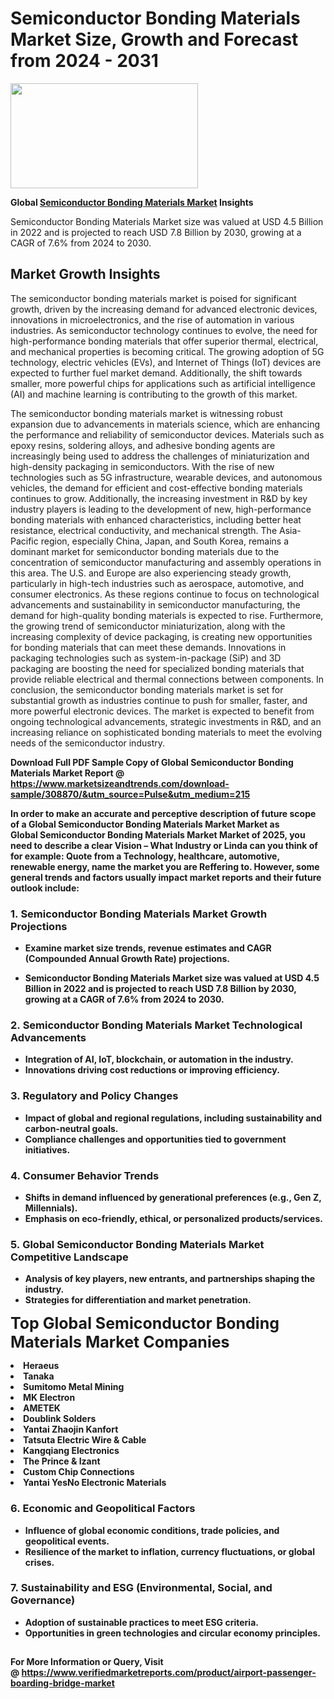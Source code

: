 <H1>Semiconductor Bonding Materials Market Size, Growth and Forecast from 2024 - 2031</H1><img class="aligncenter size-medium wp-image-584254" src="https://thirdeyenews.in/wp-content/uploads/2024/09/Global-Market-Research-300x168.jpeg" alt="" width="300" height="168" /><p><strong>Global&nbsp;<a href="https://www.marketsizeandtrends.com/download-sample/308870/&amp;utm_source=Pulse&amp;utm_medium=215">Semiconductor Bonding Materials Market</a> Insights</strong></p><p>Semiconductor Bonding Materials Market size was valued at USD 4.5 Billion in 2022 and is projected to reach USD 7.8 Billion by 2030, growing at a CAGR of 7.6% from 2024 to 2030.</p><p><h2>Market Growth Insights</h2> <p>The semiconductor bonding materials market is poised for significant growth, driven by the increasing demand for advanced electronic devices, innovations in microelectronics, and the rise of automation in various industries. As semiconductor technology continues to evolve, the need for high-performance bonding materials that offer superior thermal, electrical, and mechanical properties is becoming critical. The growing adoption of 5G technology, electric vehicles (EVs), and Internet of Things (IoT) devices are expected to further fuel market demand. Additionally, the shift towards smaller, more powerful chips for applications such as artificial intelligence (AI) and machine learning is contributing to the growth of this market.</p> <p><strong></strong></p> <p>The semiconductor bonding materials market is witnessing robust expansion due to advancements in materials science, which are enhancing the performance and reliability of semiconductor devices. Materials such as epoxy resins, soldering alloys, and adhesive bonding agents are increasingly being used to address the challenges of miniaturization and high-density packaging in semiconductors. With the rise of new technologies such as 5G infrastructure, wearable devices, and autonomous vehicles, the demand for efficient and cost-effective bonding materials continues to grow. Additionally, the increasing investment in R&D by key industry players is leading to the development of new, high-performance bonding materials with enhanced characteristics, including better heat resistance, electrical conductivity, and mechanical strength. The Asia-Pacific region, especially China, Japan, and South Korea, remains a dominant market for semiconductor bonding materials due to the concentration of semiconductor manufacturing and assembly operations in this area. The U.S. and Europe are also experiencing steady growth, particularly in high-tech industries such as aerospace, automotive, and consumer electronics. As these regions continue to focus on technological advancements and sustainability in semiconductor manufacturing, the demand for high-quality bonding materials is expected to rise. Furthermore, the growing trend of semiconductor miniaturization, along with the increasing complexity of device packaging, is creating new opportunities for bonding materials that can meet these demands. Innovations in packaging technologies such as system-in-package (SiP) and 3D packaging are boosting the need for specialized bonding materials that provide reliable electrical and thermal connections between components. In conclusion, the semiconductor bonding materials market is set for substantial growth as industries continue to push for smaller, faster, and more powerful electronic devices. The market is expected to benefit from ongoing technological advancements, strategic investments in R&D, and an increasing reliance on sophisticated bonding materials to meet the evolving needs of the semiconductor industry. <p><strong></p><p><span class=""><strong>Download Full PDF Sample Copy of Global Semiconductor Bonding Materials Market Report</strong> @ <a href="https://www.marketsizeandtrends.com/download-sample/308870/&amp;utm_source=Pulse&amp;utm_medium=215" target="_blank">https://www.marketsizeandtrends.com/download-sample/308870/&amp;utm_source=Pulse&amp;utm_medium=215</a></span></p><p>In order to make an accurate and perceptive description of future scope of a Global&nbsp;Semiconductor Bonding Materials Market Market as Global&nbsp;Semiconductor Bonding Materials Market Market of 2025, you need to describe a clear Vision &ndash; What Industry or Linda can you think of for example: Quote from a Technology, healthcare, automotive, renewable energy, name the market you are Reffering to. However, some general trends and factors usually impact market reports and their future outlook include:</p><h3>1.&nbsp;<strong>Semiconductor Bonding Materials Market Growth Projections</strong></h3><ul><li>Examine market size trends, revenue estimates and CAGR (Compounded Annual Growth Rate) projections.</li><li><p>Semiconductor Bonding Materials Market size was valued at USD 4.5 Billion in 2022 and is projected to reach USD 7.8 Billion by 2030, growing at a CAGR of 7.6% from 2024 to 2030.</p></li></ul><h3>2.&nbsp;<strong>Semiconductor Bonding Materials Market Technological Advancements</strong></h3><ul><li>Integration of AI, IoT, blockchain, or automation in the industry.</li><li>Innovations driving cost reductions or improving efficiency.</li></ul><h3>3.&nbsp;<strong>Regulatory and Policy Changes</strong></h3><ul><li>Impact of global and regional regulations, including sustainability and carbon-neutral goals.</li><li>Compliance challenges and opportunities tied to government initiatives.</li></ul><h3>4.&nbsp;<strong>Consumer Behavior Trends</strong></h3><ul><li>Shifts in demand influenced by generational preferences (e.g., Gen Z, Millennials).</li><li>Emphasis on eco-friendly, ethical, or personalized products/services.</li></ul><h3>5.&nbsp;<strong>Global Semiconductor Bonding Materials Market Competitive Landscape</strong></h3><ul><li>Analysis of key players, new entrants, and partnerships shaping the industry.</li><li>Strategies for differentiation and market penetration.</li></ul><p data-pm-slice="1 1 []"><span style="color: inherit; font-family: inherit; font-size: 25px;">Top Global Semiconductor Bonding Materials Market Companies</span></p><div class="" data-test-id=""><p><li>Heraeus</li><li> Tanaka</li><li> Sumitomo Metal Mining</li><li> MK Electron</li><li> AMETEK</li><li> Doublink Solders</li><li> Yantai Zhaojin Kanfort</li><li> Tatsuta Electric Wire & Cable</li><li> Kangqiang Electronics</li><li> The Prince & Izant</li><li> Custom Chip Connections</li><li> Yantai YesNo Electronic Materials</li></p></div><h3>6.&nbsp;<strong>Economic and Geopolitical Factors</strong></h3><ul><li>Influence of global economic conditions, trade policies, and geopolitical events.</li><li>Resilience of the market to inflation, currency fluctuations, or global crises.</li></ul><h3>7.&nbsp;<strong>Sustainability and ESG (Environmental, Social, and Governance)</strong></h3><ul><li>Adoption of sustainable practices to meet ESG criteria.</li><li>Opportunities in green technologies and circular economy principles.</li></ul><h2><strong style="font-size: 14px;">For More Information or Query, Visit @&nbsp;</strong><a style="background-color: #ffffff; font-size: 14px;" href="https://www.marketsizeandtrends.com/report/semiconductor-bonding-materials-market/" target="_blank">https://www.verifiedmarketreports.com/product/airport-passenger-boarding-bridge-market</a></h2>
